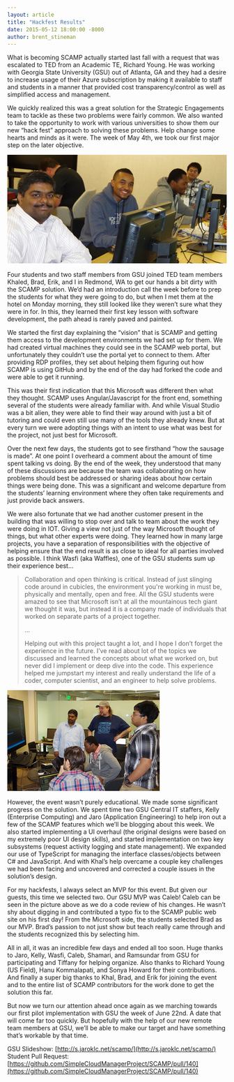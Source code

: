 ```yaml
---
layout: article
title: "Hackfest Results"
date: 2015-05-12 18:00:00 -8000
author: brent_stineman
---
```


What is becoming SCAMP actually started last fall with a request that was escalated to TED from an Academic TE, Richard Young. He was working with Georgia State University (GSU) out of Atlanta, GA and they had a desire to increase usage of their Azure subscription by making it available to staff and students in a manner that provided cost transparency/control as well as simplified access and management. 

We quickly realized this was a great solution for the Strategic Engagements team to tackle as these two problems were fairly common. We also wanted to take the opportunity to work with various universities to show them our new “hack fest” approach to solving these problems. Help change some hearts and minds as it were. The week of May 4th, we took our first major step on the later objective. 

![](../images/posts/2015-05-12-GSUHackfest-Report2/GSU-Students.jpg) 

Four students and two staff members from GSU joined TED team members Khaled, Brad, Erik, and I in Redmond, WA to get our hands a bit dirty with the SCAMP solution. We’d had an introduction call the week before to prep the students for what they were going to do, but when I met them at the hotel on Monday morning, they still looked like they weren’t sure what they were in for. In this, they learned their first key lesson with software development, the path ahead is rarely paved and painted. 

We started the first day explaining the “vision” that is SCAMP and getting them access to the development environments we had set up for them. We had created virtual machines they could see in the SCAMP web portal, but unfortunately they couldn’t use the portal yet to connect to them. After providing RDP profiles, they set about helping them figuring out how SCAMP is using GitHub and by the end of the day had forked the code and were able to get it running. 

This was their first indication that this Microsoft was different then what they thought. SCAMP uses Angular/Javascript for the front end, something several of the students were already familiar with. And while Visual Studio was a bit alien, they were able to find their way around with just a bit of tutoring and could even still use many of the tools they already knew. But at every turn we were adopting things with an intent to use what was best for the project, not just best for Microsoft.

Over the next few days, the students got to see firsthand “how the sausage is made”. At one point I overheard a comment about the amount of time spent talking vs doing. By the end of the week, they understood that many of these discussions are because the team was collaborating on how problems should best be addressed or sharing ideas about how certain things were being done. This was a significant and welcome departure from the students’ learning environment where they often take requirements and just provide back answers. 

We were also fortunate that we had another customer present in the building that was willing to stop over and talk to team about the work they were doing in IOT. Giving a view not just of the way Microsoft thought of things, but what other experts were doing. They learned how in many large projects, you have a separation of responsibilities with the objective of helping ensure that the end result is as close to ideal for all parties involved as possible. 
I think Wasfi (aka Waffles), one of the GSU students sum up their experience best…

> Collaboration and open thinking is critical. Instead of just slinging code around in cubicles, the environment you're working in must be, physically and mentally, open and free. All the GSU students were amazed to see that Microsoft isn’t at all the mountainous tech giant we thought it was, but instead it is a company made of individuals that worked on separate parts of a project together.
> 
> …
> 
> Helping out with this project taught a lot, and I hope I don’t forget the experience in the future. I’ve read about lot of the topics we discussed and learned the concepts about what we worked on, but never did I implement or deep dive into the code. This experience helped me jumpstart my interest and really understand the life of a coder, computer scientist, and an engineer to help solve problems.

![](../images/posts/2015-05-12-GSUHackfest-Report2/collaboration.jpg)

However, the event wasn’t purely educational. We made some significant progress on the solution. We spent time two GSU Central IT staffers, Kelly (Enterprise Computing) and Jaro (Application Engineering) to help iron out a few of the SCAMP features which we’ll be blogging about this week. We also started implementing a UI overhaul (the original designs were based on my extremely poor UI design skills), and started implementation on two key subsystems (request activity logging and state management). We expanded our use of TypeScript for managing the interface classes/objects between C# and JavaScript. And with Khal’s help overcame a couple key challenges we had been facing and uncovered and corrected a couple issues in the solution’s design. 

For my hackfests, I always select an MVP for this event. But given our guests, this time we selected two. Our GSU MVP was Caleb! Caleb can be seen in the picture above as we do a code review of his changes. He wasn’t shy about digging in and contributed a typo fix to the SCAMP public web site on his first day! From the Microsoft side, the students selected Brad as our MVP. Brad’s passion to not just show but teach really came through and the students recognized this by selecting him. 

All in all, it was an incredible few days and ended all too soon. Huge thanks to Jaro, Kelly, Wasfi, Caleb, Shamari, and Ramsundar from GSU for participating and Tiffany for helping organize. Also thanks to Richard Young (US Field), Hanu Kommalapati, and Sonya Howard for their contributions. And finally a super big thanks to Khal, Brad, and Erik for joining the event and to the entire list of SCAMP contributors for the work done to get the solution this far.

But now we turn our attention ahead once again as we marching towards our first pilot implementation with GSU the week of June 22nd. A date that will come far too quickly. But hopefully with the help of our new remote team members at GSU, we’ll be able to make our target and have something that’s workable by that time. 

GSU Slideshow: [http://s.jaroklc.net/scamp/](http://s.jaroklc.net/scamp/)
Student Pull Request: [https://github.com/SimpleCloudManagerProject/SCAMP/pull/140](https://github.com/SimpleCloudManagerProject/SCAMP/pull/140)



